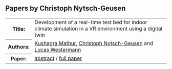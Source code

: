 ## Papers by Christoph Nytsch-Geusen
<table><tr><th>Title:</th>
<td>Development of a real-time test bed for indoor climate simulation in a VR environment using a digital twin</td>
</tr>
<tr><th>Authors:</th>
<td>
<a href="/proceedings/authors/KushagraMathur">Kushagra Mathur</a>, <a href="/proceedings/authors/ChristophNytsch-Geusen">Christoph Nytsch-Geusen</a> and <a href="/proceedings/authors/LucasWestermann">Lucas Westermann</a></td>
</tr>
<tr><th>Paper:</th>
<td><a href="/abstracts/abstract_3B_4">abstract</a> / <a href="/proceedings/papers/Modelica2021session3B_paper4.pdf">full paper</a></td>
</tr>
</table><br>
